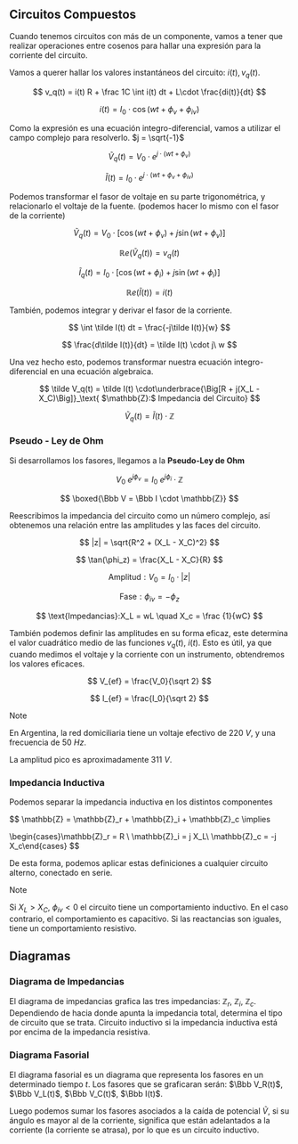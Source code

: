 ## Circuitos Compuestos

Cuando tenemos circuitos con más de un componente, vamos a tener que realizar operaciones entre cosenos para hallar una expresión para la corriente del circuito.

Vamos a querer hallar los valores instantáneos del circuito: $i(t), v_q(t)$.

$$
v_q(t) = i(t) R + \frac 1C \int i(t) dt +  L\cdot \frac{di(t)}{dt}
$$

$$
i(t) = I_0 \cdot \cos(wt + \phi_v+ \phi_{iv})
$$

Como la expresión es una ecuación integro-diferencial, vamos a utilizar el campo complejo para resolverlo. $j = \sqrt{-1}$

$$
\tilde V_q(t) = V_0 \cdot e^{j\cdot(wt + \phi_v)}
$$

$$
\tilde I(t) = I_0 \cdot e^{j\cdot(wt + \phi_v + \phi_{iv})}
$$

Podemos transformar el fasor de voltaje en su parte trigonométrica, y relacionarlo el voltaje de la fuente. (podemos hacer lo mismo con el fasor de la corriente)

$$
\tilde V_q(t) = V_0 \cdot \Big[ \cos(wt + \phi_v) + j \sin(wt + \phi_v)\Big]
$$

$$
\mathbb{R} e(\tilde V_q(t)) = v_q(t)
$$

$$
\tilde I_q(t) = I_0 \cdot \Big[ \cos(wt + \phi_i) + j \sin(wt + \phi_i)\Big]
$$

$$
\mathbb{R} e(\tilde I(t)) = i(t)
$$

También, podemos integrar y derivar el fasor de la corriente.

$$
\int \tilde I(t) dt = \frac{-j\tilde I(t)}{w}
$$

$$
\frac{d\tilde I(t)}{dt} = \tilde I(t) \cdot j\ w
$$

Una vez hecho esto, podemos transformar nuestra ecuación integro-diferencial en una ecuación algebraica.

$$
\tilde V_q(t) = \tilde I(t) \cdot\underbrace{\Big[R + j(X_L - X_C)\Big]}_\text{ $\mathbb{Z}:$ Impedancia del Circuito}
$$

$$
\tilde V_q(t) = \tilde I(t)\cdot \mathbb{Z}
$$

### Pseudo - Ley de Ohm

Si desarrollamos los fasores, llegamos a la **Pseudo-Ley de Ohm**

$$
V_0\ e^{j\phi_v} = I_0\ e^{j\phi_i} \cdot \mathbb{Z}
$$

$$
\boxed{\Bbb V = \Bbb I \cdot \mathbb{Z}}
$$

Reescribimos la impedancia del circuito como un número complejo, así obtenemos una relación entre las amplitudes y las faces del circuito.

$$
|z| = \sqrt{R^2 + (X_L - X_C)^2}
$$

$$
\tan(\phi_z)  = \frac{X_L - X_C}{R}
$$

$$
\text{Amplitud}: V_0 = I_0 \cdot |z|
$$

$$
\text{Fase}: \phi_{iv} = -\phi_z
$$

$$
\text{Impedancias}:X_L = wL \quad X_c = \frac {1}{wC}
$$

También podemos definir las amplitudes en su forma eficaz, este determina el valor cuadrático medio de las funciones $v_q(t)$, $i(t)$. Esto es útil, ya que cuando medimos el voltaje y la corriente con un instrumento, obtendremos los valores eficaces.

$$
V_{ef} = \frac{V_0}{\sqrt 2}
$$

$$
I_{ef} = \frac{I_0}{\sqrt 2}
$$

> [!note]
> En Argentina, la red domiciliaria tiene un voltaje efectivo de $220\ V$, y una frecuencia de $50\ Hz$.
> 
> La amplitud pico es aproximadamente $311\ V$.

### Impedancia Inductiva

Podemos separar la impedancia inductiva en los distintos componentes

$$
\mathbb{Z} = \mathbb{Z}_r + \mathbb{Z}_i + \mathbb{Z}_c \implies

\begin{cases}\mathbb{Z}_r = R \\
\mathbb{Z}_i = j X_L\\
\mathbb{Z}_c = -j X_c\end{cases}
$$

De esta forma, podemos aplicar estas definiciones a cualquier circuito alterno, conectado en serie.

> [!note]
> Si $X_L > X_C$, $\phi_{iv} < 0$ el circuito tiene un comportamiento inductivo. En el caso contrario, el comportamiento es capacitivo. Si las reactancias son iguales, tiene un comportamiento resistivo.

## Diagramas

### Diagrama de Impedancias

El diagrama de impedancias grafica las tres impedancias: $\mathbb{Z}_r$, $\mathbb{Z}_i$, $\mathbb{Z}_c$. Dependiendo de hacia donde apunta la impedancia total, determina el tipo de circuito que se trata. Circuito inductivo si la impedancia inductiva está por encima de la impedancia resistiva.

### Diagrama Fasorial

El diagrama fasorial es un diagrama que representa los fasores en un determinado tiempo $t$. Los fasores que se graficaran serán: $\Bbb V_R(t)$, $\Bbb V_L(t)$, $\Bbb V_C(t)$, $\Bbb I(t)$.

Luego podemos sumar los fasores asociados a la caída de potencial $\tilde V$, si su ángulo es mayor al de la corriente, significa que están adelantados a la corriente (la corriente se atrasa), por lo que es un circuito inductivo.
